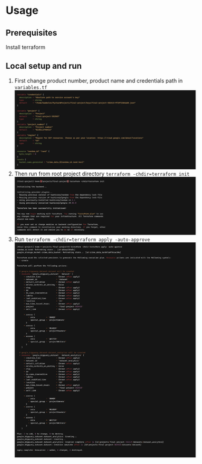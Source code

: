 # Usage
## Prerequisites
Install terraform
## Local setup and run
1. First change product number, product name and credentials path in `variables.tf`
![img.png](../docs/poc/terraform/variables.png)
2. Then run from root project directory `terraform -chdir=terraform init`
![img.png](../docs/poc/terraform/init.png)
3. Run `terraform -chdir=terraform apply -auto-approve`
![img.png](../docs/poc/terraform/apply.png)
